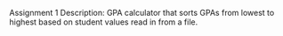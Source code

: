Assignment 1 Description: GPA calculator that sorts GPAs from lowest to highest based on student values read in from a file.

